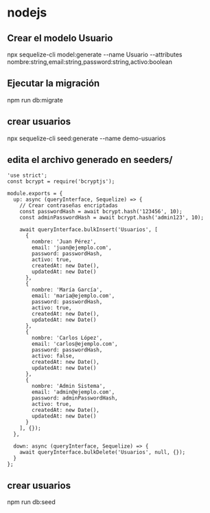 # nodejs

## Crear el modelo Usuario
npx sequelize-cli model:generate --name Usuario --attributes nombre:string,email:string,password:string,activo:boolean

## Ejecutar la migración

npm run db:migrate

## crear usuarios

npx sequelize-cli seed:generate --name demo-usuarios

## edita el archivo generado en seeders/

```
'use strict';
const bcrypt = require('bcryptjs');

module.exports = {
  up: async (queryInterface, Sequelize) => {
    // Crear contraseñas encriptadas
    const passwordHash = await bcrypt.hash('123456', 10);
    const adminPasswordHash = await bcrypt.hash('admin123', 10);

    await queryInterface.bulkInsert('Usuarios', [
      {
        nombre: 'Juan Pérez',
        email: 'juan@ejemplo.com',
        password: passwordHash,
        activo: true,
        createdAt: new Date(),
        updatedAt: new Date()
      },
      {
        nombre: 'María García',
        email: 'maria@ejemplo.com',
        password: passwordHash,
        activo: true,
        createdAt: new Date(),
        updatedAt: new Date()
      },
      {
        nombre: 'Carlos López',
        email: 'carlos@ejemplo.com',
        password: passwordHash,
        activo: false,
        createdAt: new Date(),
        updatedAt: new Date()
      },
      {
        nombre: 'Admin Sistema',
        email: 'admin@ejemplo.com',
        password: adminPasswordHash,
        activo: true,
        createdAt: new Date(),
        updatedAt: new Date()
      }
    ], {});
  },

  down: async (queryInterface, Sequelize) => {
    await queryInterface.bulkDelete('Usuarios', null, {});
  }
};
```

## crear usuarios
npm run db:seed
